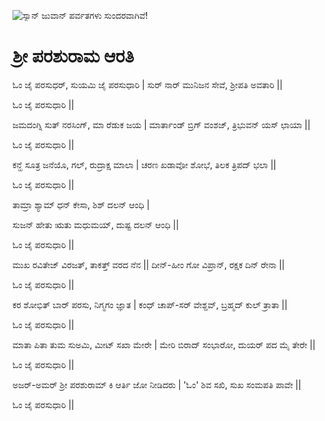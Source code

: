 ![ಸ್ಯಾನ್ ಜುವಾನ್ ಪರ್ವತಗಳು ಸುಂದರವಾಗಿವೆ!](lib/assets/images/artis/img.png "San Juan Mountains")

# ಶ್ರೀ ಪರಶುರಾಮ ಆರತಿ

ಓಂ ಜೈ ಪರಸುಧರ್, ಸುಯಮಿ ಜೈ ಪರಸುಧಾರಿ |
ಸುರ್ ನಾರ್ ಮುನಿಜನ ಸೇವೆ, ಶ್ರೀಪತಿ ಅವತಾರಿ ||

ಓಂ ಜೈ ಪರಸುಧಾರಿ ||

ಜಮದಂಗ್ನಿ ಸುತ್ ನರಸಿಂಗ್, ಮಾ ರೆಡುಕ ಜಯ |
ಮಾರ್ತಾಂಡ್ ಬ್ರಿಗ್ ವಂಶಜ್, ತ್ರಿಭುವನ್ ಯಸ್ ಛಾಯಾ ||

ಓಂ ಜೈ ಪರಸುಧಾರಿ ||

ಕನ್ಹೆ ಸೂತ್ರ ಜನೆಯೊ, ಗಲ್, ರುದ್ರಾಕ್ಷ ಮಾಲಾ |
ಚರಣ ಖಡಾವೋ ಶೋಭೆ, ತಿಲಕ ತ್ರಿಪದ್ ಭಲಾ ||

ಓಂ ಜೈ ಪರಸುಧಾರಿ ||

ತಾಮ್ರಾ ಶ್ಯಾಮ್ ಧನ್ ಕೇಸಾ, ಶಿಶ್ ದಲನ್ ಆಂಧಿ |

ಸುಜನ್ ಹೇತು ಋತು ಮಧುಮಯ್, ದುಷ್ಟ ದಲನ್ ಆಂಧಿ ||

ಓಂ ಜೈ ಪರಸುಧಾರಿ ||

ಮುಖ ರವಿತೇಜ್ ವಿರಜತ್, ತಾಕತ್ತ್ ವರದ ನೆನ ||
ದೀನ್-ಹೀಂ ಗೋ ವಿಪ್ರಾನ್, ರಕ್ಷಕ ದಿನ್ ರೇನಾ ||

ಓಂ ಜೈ ಪರಸುಧಾರಿ ||

ಕರ ಶೋಭಿತ್ ಬಾರ್ ಪರಸು, ನಿಗ್ಮಗಂ ಜ್ಞಾತ |
ಕಂಧ್ ಚಾಪ್-ಸರ್ ವೇಶ್ದವ್, ಬ್ರಹ್ಮದ್ ಕುಲ್ ತ್ರಾತಾ ||

ಓಂ ಜೈ ಪರಸುಧಾರಿ ||

ಮಾತಾ ಪಿತಾ ತುಮ ಸುಅಮಿ, ಮೀಟ್ ಸಖಾ ಮೇರೇ |
ಮೇರಿ ಬಿರಾದ್ ಸಂಭಾರೋ, ದುಯರ್ ಪದ ಮೈ ತೇರೇ ||

ಓಂ ಜೈ ಪರಸುಧಾರಿ ||

ಅಜರ್-ಅಮರ್ ಶ್ರೀ ಪರಶುರಾಮ್ ಕಿ ಆರ್ತಿ ಜೋ ನೀಡಿದರು |
'ಓಂ' ಶಿವ ಸಖಿ, ಸುಖ ಸಂಮಪತಿ ಪಾವೇ ||

ಓಂ ಜೈ ಪರಸುಧಾರಿ ||